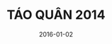 ---
title: TÁO QUÂN 2014
type: Post
layout: Post
categories: [tao-quan]
youtubeId: P6FkawQphz8
date: 2016-01-02
---